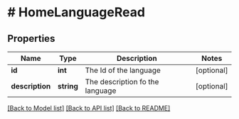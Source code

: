 # # HomeLanguageRead

## Properties

Name | Type | Description | Notes
------------ | ------------- | ------------- | -------------
**id** | **int** | The Id of the language | [optional]
**description** | **string** | The description fo the language | [optional]

[[Back to Model list]](../../README.md#models) [[Back to API list]](../../README.md#endpoints) [[Back to README]](../../README.md)
